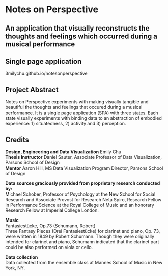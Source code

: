 # Notes on Perspective
## An application that visually reconstructs the thoughts and feelings which occurred during a musical performance

## Single page application
3milychu.github.io/notesonperspective

## Project Abstract
Notes on Perspective experiments with making visually tangible and beautiful the thoughts and feelings that occured during a musical performance. It is a single page application (SPA) with three states. Each state visually experiments with binding data to an abstraction of embodied experience: 1) situatedness, 2) activity and 3) perception. 

## Credits
**Design, Engineering and Data Visualization** Emily Chu<br>
**Thesis Instructor** Daniel Sauter, Associate Professor of Data Visualization, Parsons School of Design<br>
**Mentor** Aaron Hill, MS Data Visualization Program Director, Parsons School of Design<br>

**Data sources graciously provided from proprietary research conducted by:**<br>
Michael Schober, Professor of Psychology at the New School for Social Research and Associate Provost for Research
Neta Spiro, Research Fellow in Performance Science at the Royal College of Music and an honorary Research Fellow at Imperial College London.

**Music**<br>
Fantasiestücke, Op.73 (Schumann, Robert)<br>
Three Fantasy Pieces (Drei Fantasiestücke) for clarinet and piano, Op. 73, were written in 1849 by Robert Schumann. Though they were originally intended for clarinet and piano, Schumann indicated that the clarinet part could be also performed on viola or cello.

**Data collection**<br>
Data collected from the ensemble class at Mannes School of Music in New York, NY.
